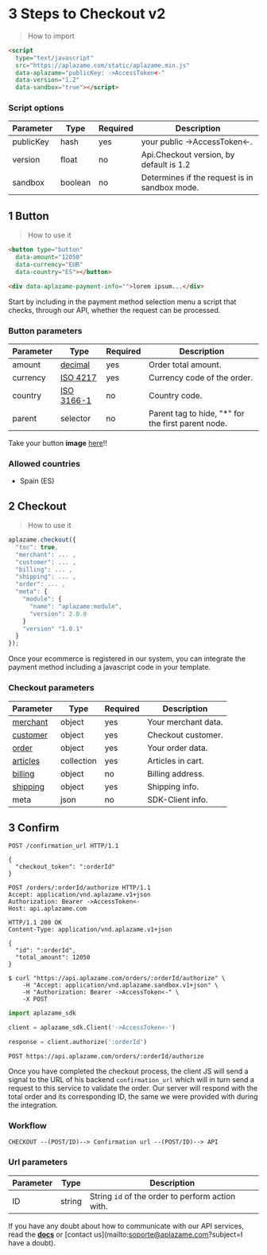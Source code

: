 # 3 Steps to Checkout v2

> How to import

```html
<script
  type="text/javascript"
  src="https://aplazame.com/static/aplazame.min.js"
  data-aplazame="publicKey: ->AccessToken<-"
  data-version="1.2"
  data-sandbox="true"></script>
```

### Script options

Parameter | Type | Required | Description
--------- | ---- | -------- | -----------
publicKey | hash | yes | your public ->AccessToken<-.
version | float | no | Api.Checkout version, by default is 1.2
sandbox | boolean | no | Determines if the request is in sandbox mode.

## 1 Button

> How to use it

```html
<button type="button"
  data-amount="12050"
  data-currency="EUR"
  data-country="ES"></button>

<div data-aplazame-payment-info="">lorem ipsum...</div>
```

Start by including in the payment method selection menu a script that checks, through our API, whether the request can be processed.

### Button parameters

Parameter | Type | Required | Description
--------- | ---- | -------- | -----------
amount | [decimal](#decimals)  | yes | Order total amount.
currency | [ISO 4217](http://es.wikipedia.org/wiki/ISO_4217) | yes | Currency code of the order.
country | [ISO 3166-1](http://es.wikipedia.org/wiki/ISO_3166-1) | no | Country code.
parent | selector | no | Parent tag to hide, "*" for the first parent node.

Take your button **image** [here](#buttons)!!

### Allowed countries

* Spain (ES)


## 2 Checkout


> How to use it

```javascript
aplazame.checkout({
  "toc": true,
  "merchant": ... ,
  "customer": ... ,
  "billing": ... ,
  "shipping": ... ,
  "order": ... ,
  "meta": {
    "module": {
      "name": "aplazame:module",
      "version": 2.0.0
    }
    "version" "1.0.1"
  }
});
```

Once your ecommerce is registered in our system, you can integrate the payment method including a javascript code in your template.


### Checkout parameters

Parameter | Type | Required | Description
--------- | ---- | -------- | -----------
[merchant](#merchant) | object | yes | Your merchant data.
[customer](#customer) | object | yes | Checkout customer.
[order](#order) | object | yes | Your order data.
[articles](#article) | collection | yes | Articles in cart.
[billing](#billing-address) | object | no | Billing address.
[shipping](#shipping-info) | object | yes | Shipping info.
meta | json | no | SDK-Client info.


## 3 Confirm

```http
POST /confirmation_url HTTP/1.1

{
  "checkout_token": ":orderId"
}
```


```http
POST /orders/:orderId/authorize HTTP/1.1
Accept: application/vnd.aplazame.v1+json
Authorization: Bearer ->AccessToken<-
Host: api.aplazame.com
```

```http
HTTP/1.1 200 OK
Content-Type: application/vnd.aplazame.v1+json

{
  "id": ":orderId",
  "total_amount": 12050
}
```

```shell
$ curl "https://api.aplazame.com/orders/:orderId/authorize" \
    -H "Accept: application/vnd.aplazame.sandbox.v1+json" \
    -H "Authorization: Bearer ->AccessToken<-" \
    -X POST
```

```python
import aplazame_sdk

client = aplazame_sdk.Client('->AccessToken<-')

response = client.authorize(':orderId')
```

`POST https://api.aplazame.com/orders/:orderId/authorize`

Once you have completed the checkout process, the client JS will send a signal to the URL of his backend `confirmation_url` which will in turn send a request to this service to validate the order. Our server will respond with the total order and its corresponding ID, the same we were provided with during the integration.


### Workflow

`CHECKOUT --(POST/ID)--> Confirmation url --(POST/ID)--> API`



### Url parameters

Parameter | Type | Description
--------- | ---- | -----------
ID | string | String `id` of the order to perform action with.


If you have any doubt about how to communicate with our API services, read the **[docs](#making-requests)** or [contact us](mailto:soporte@aplazame.com?subject=I have a doubt).

